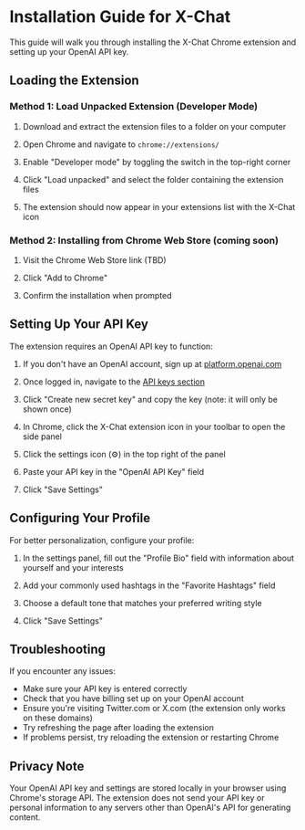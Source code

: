 # Installation Guide for X-Chat

This guide will walk you through installing the X-Chat Chrome extension and setting up your OpenAI API key.

## Loading the Extension

### Method 1: Load Unpacked Extension (Developer Mode)

1. Download and extract the extension files to a folder on your computer

2. Open Chrome and navigate to `chrome://extensions/`

3. Enable "Developer mode" by toggling the switch in the top-right corner

4. Click "Load unpacked" and select the folder containing the extension files

5. The extension should now appear in your extensions list with the X-Chat icon

### Method 2: Installing from Chrome Web Store (coming soon)

1. Visit the Chrome Web Store link (TBD)

2. Click "Add to Chrome"

3. Confirm the installation when prompted

## Setting Up Your API Key

The extension requires an OpenAI API key to function:

1. If you don't have an OpenAI account, sign up at [platform.openai.com](https://platform.openai.com)

2. Once logged in, navigate to the [API keys section](https://platform.openai.com/account/api-keys)

3. Click "Create new secret key" and copy the key (note: it will only be shown once)

4. In Chrome, click the X-Chat extension icon in your toolbar to open the side panel

5. Click the settings icon (⚙️) in the top right of the panel

6. Paste your API key in the "OpenAI API Key" field

7. Click "Save Settings"

## Configuring Your Profile

For better personalization, configure your profile:

1. In the settings panel, fill out the "Profile Bio" field with information about yourself and your interests

2. Add your commonly used hashtags in the "Favorite Hashtags" field

3. Choose a default tone that matches your preferred writing style

4. Click "Save Settings"

## Troubleshooting

If you encounter any issues:

- Make sure your API key is entered correctly
- Check that you have billing set up on your OpenAI account
- Ensure you're visiting Twitter.com or X.com (the extension only works on these domains)
- Try refreshing the page after loading the extension
- If problems persist, try reloading the extension or restarting Chrome

## Privacy Note

Your OpenAI API key and settings are stored locally in your browser using Chrome's storage API. The extension does not send your API key or personal information to any servers other than OpenAI's API for generating content.
